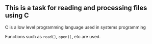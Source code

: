 ## This is a task for reading and processing files using C

C is a low level programming language used in systems programming

Functions such as `read()`, `open()`, etc are used.
